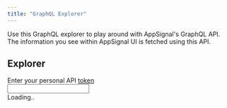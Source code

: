 ```yaml
---
title: "GraphQL Explorer"
---
```

Use this GraphQL explorer to play around with AppSignal's GraphQL API. The information you see within AppSignal UI is fetched using this API.

## Explorer

<div class="c-form">
  <label for="token" class="c-form__label">Enter your personal API <a href="https://appsignal.com/users/edit" target="_blank">token</a> </label><br>
  <input type="text" id="token" name="token" class="c-form__input">
</div>
<div id="graphiql" style="height: 100vh;margin-bottom:40px">Loading..</div>

## Examples
[Here](graphql-explorer-examples.html) are some of the query examples to get you started.

<script crossorigin src="https://unpkg.com/react/umd/react.production.min.js"></script>
<script crossorigin src="https://unpkg.com/react-dom/umd/react-dom.production.min.js"></script>
<script crossorigin src="https://unpkg.com/graphiql/graphiql.min.js"></script>
<link href="https://unpkg.com/graphiql/graphiql.min.css" rel="stylesheet" />


<script>
  function graphQLFetcher(graphQLParams) {
    let token = document.querySelector('#token').value;
    return fetch(
      `https://appsignal.com/graphql?token=${token}`,
      {
        method: 'post',
        headers: {
          Accept: 'application/json',
          'Content-Type': 'application/json',
        },
        body: JSON.stringify(graphQLParams),
        credentials: 'omit',
      },
    ).then(function (response) {
      return response.json().catch(function () {
        return response.text();
      });
    });
  }

  ReactDOM.render(
    React.createElement(GraphiQL, {
      fetcher: graphQLFetcher,
      defaultVariableEditorOpen: false,
    }),
    document.getElementById('graphiql'),
  );
</script>
